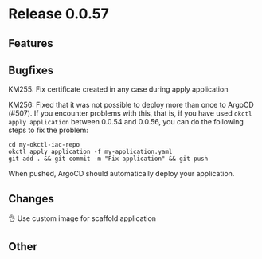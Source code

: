 # Release 0.0.57

## Features

## Bugfixes
KM255: Fix certificate created in any case during apply application

KM256: Fixed that it was not possible to deploy more than once to ArgoCD (#507). If you encounter problems with this,
that is, if you have used `okctl apply application` between 0.0.54 and 0.0.56, you can do the following steps to fix
the problem:

```shell
cd my-okctl-iac-repo
okctl apply application -f my-application.yaml
git add . && git commit -m "Fix application" && git push
```

When pushed, ArgoCD should automatically deploy your application.

## Changes
👌 Use custom image for scaffold application

## Other

